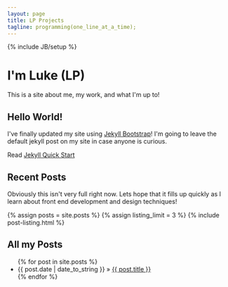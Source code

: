 ```yaml
---
layout: page
title: LP Projects
tagline: programming(one_line_at_a_time);
---
```

{% include JB/setup %}
<div class="span6">
  <div class="hero-unit">
    <h1>I'm Luke (LP)</h1>
    <p>This is a site about me, my work, and what I'm up to!</p>
  </div>

  
</div>



## Hello World!

I've finally updated my site using [Jekyll Bootstrap](http://jekyllbootstrap.com)!  I'm going to leave the default jekyll post on my site in case anyone is curious.

Read [Jekyll Quick Start](http://jekyllbootstrap.com/usage/jekyll-quick-start.html)
    
## Recent Posts

Obviously this isn't very full right now. Lets hope that it fills up quickly as I learn about front end development and design techniques!

{% assign posts = site.posts %} {% assign listing_limit = 3 %} {% include post-listing.html %}


## All my Posts
<ul class="posts">
  {% for post in site.posts %}
    <li><span>{{ post.date | date_to_string }}</span> &raquo; <a href="{{ BASE_PATH }}{{ post.url }}">{{ post.title }}</a></li>
  {% endfor %}
</ul>





